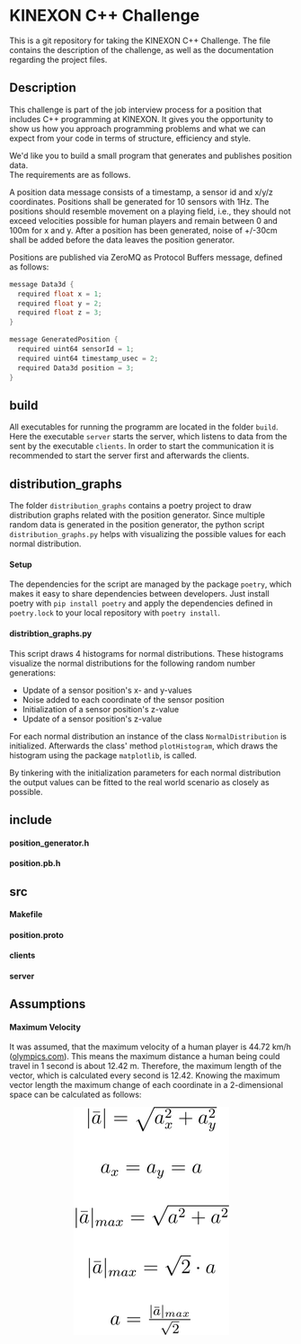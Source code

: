 # KINEXON C++ Challenge

This is a git repository for taking the KINEXON C++ Challenge. The file contains the description of the challenge, as well as the documentation regarding the project files.

## Description

This challenge is part of the job interview process for a position that includes C++ programming at KINEXON. It gives you the opportunity to show us how you approach programming problems and what we can expect from your code in terms of structure, efficiency and style.

We'd like you to build a small program that generates and publishes position data.<br>
The requirements are as follows.

A position data message consists of a timestamp, a sensor id and x/y/z coordinates. Positions shall be generated for 10 sensors with 1Hz. The positions should resemble movement on a playing field, i.e., they should not exceed velocities possible for human players and remain between 0 and 100m for x and y. After a position has been generated, noise of +/-30cm shall be added before the data leaves the position generator.

Positions are published via ZeroMQ as Protocol Buffers message, defined as follows:

```c++
message Data3d {
  required float x = 1;
  required float y = 2;
  required float z = 3;
}
```

```c++
message GeneratedPosition {
  required uint64 sensorId = 1;
  required uint64 timestamp_usec = 2;
  required Data3d position = 3;
}
```

## build

All executables for running the programm are located in the folder `build`. Here the executable `server` starts the server, which listens to data from the sent by the executable `clients`. In order to start the communication it is recommended to start the server first and afterwards the clients.

## distribution_graphs

The folder `distribution_graphs` contains a poetry project to draw distribution graphs related with the position generator. Since multiple random data is generated in the position generator, the python script `distribution_graphs.py` helps with visualizing the possible values for each normal distribution.

#### Setup

The dependencies for the script are managed by the package `poetry`, which makes it easy to share dependencies between developers. Just install poetry with `pip install poetry` and apply the dependencies defined in `poetry.lock` to your local repository with `poetry install`.

#### distribtion_graphs.py

This script draws 4 histograms for normal distributions. These histograms visualize the normal distributions for the following random number generations:

- Update of a sensor position's x- and y-values
- Noise added to each coordinate of the sensor position
- Initialization of a sensor position's z-value
- Update of a sensor position's z-value

For each normal distribution an instance of the class `NormalDistribution` is initialized. Afterwards the class' method `plotHistogram`, which draws the histogram using the package `matplotlib`, is called.

By tinkering with the initialization parameters for each normal distribution the output values can be fitted to the real world scenario as closely as possible.

## include

#### position_generator.h

#### position.pb.h

## src

#### Makefile

#### position.proto

#### clients

#### server

## Assumptions

#### Maximum Velocity

It was assumed, that the maximum velocity of a human player is 44.72 km/h ([olympics.com](https://olympics.com/en/featured-news/usain-bolt-record-world-champion-athlete-fastest-man-olympics-sprinter-100m-200m)). This means the maximum distance a human being could travel in 1 second is about 12.42 m. Therefore, the maximum length of the vector, which is calculated every second is 12.42. Knowing the maximum vector length the maximum change of each coordinate in a 2-dimensional space can be calculated as follows:

<div style='text-align: center'>
<img title="Vector Calculation Formula" alt="Vector Calculation Formula" src="./images/Vector_calculation.svg">
</div>
